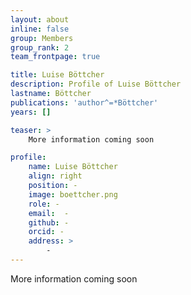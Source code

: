 ```yaml
---
layout: about
inline: false
group: Members
group_rank: 2
team_frontpage: true

title: Luise Böttcher
description: Profile of Luise Böttcher
lastname: Böttcher
publications: 'author^=*Böttcher'
years: []

teaser: >
    More information coming soon

profile:
    name: Luise Böttcher
    align: right
    position: -
    image: boettcher.png
    role: -
    email:  -
    github: -
    orcid: -
    address: >
    	-
---
```


More information coming soon